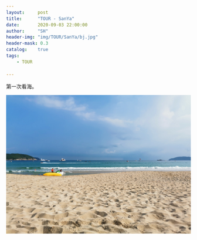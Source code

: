```yaml
---
layout:     post
title:      "TOUR - SanYa"
date:       2020-09-03 22:00:00
author:     "SH"
header-img: "img/TOUR/SanYa/bj.jpg"
header-mask: 0.3
catalog:    true
tags:
    - TOUR

---
```


第一次看海。

![img](/img/TOUR/SanYa/shatan.jpg)


